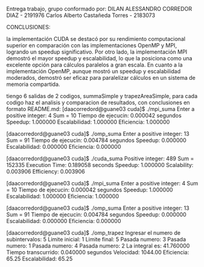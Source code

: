 Entrega trabajo, grupo conformado por:
 DILAN ALESSANDRO CORREDOR DIAZ - 2191976
 Carlos Alberto Castañeda Torres - 2183073

CONCLUSIONES:

la implementación CUDA se destacó por su rendimiento computacional superior en comparación con las implementaciones OpenMP y MPI, logrando un speedup significativo. Por otro lado, la implementación MPI demostró el mayor speedup y escalabilidad, lo que la posiciona como una excelente opción para cálculos paralelos a gran escala. En cuanto a la implementación OpenMP, aunque mostró un speedup y escalabilidad moderados, demostró ser eficaz para paralelizar cálculos en un sistema de memoria compartida.

tiengo 6 salidas de 2 codigos, summaSimple y trapezAreaSimple, para cada codigo haz el analisis y comparacion de resultados, con conclusiones en formato README.md:
[daacorredord@guane03 cuda]$ ./mpi_suma Enter a positive integer: 4
Sum = 10
Tiempo de ejecucin: 0.000042 segundos
Speedup: 1.000000
Escalabilidad: 1.000000
Eficiencia: 1.000000

[daacorredord@guane03 cuda]$ ./omp_suma Enter a positive integer: 13
Sum = 91
Tiempo de ejecucin: 0.004784 segundos
Speedup: 0.000000
Escalabilidad: 0.000000
Eficiencia: 0.000000

[daacorredord@guane03 cuda]$ ./cuda_suma
Positive integer: 489
Sum = 152335
Execution Time: 0.189058 seconds
Speedup: 1.000000
Scalability: 0.003906 Efficiency: 0.003906

[daacorredord@guane03 cuda]$ ./mpi_suma Enter a positive integer: 4
Sum = 10
Tiempo de ejecucin: 0.000042 segundos
Speedup: 1.000000
Escalabilidad: 1.000000
Eficiencia: 1.000000

[daacorredord@guane03 cuda]$ ./omp_suma Enter a positive integer: 13
Sum = 91
Tiempo de ejecucin: 0.004784 segundos
Speedup: 0.000000
Escalabilidad: 0.000000
Eficiencia: 0.000000

[daacorredord@guane03 cuda]$ ./omp_trapez
Ingresar el numero de subintervalos: 5
Limite inicial: 1
Limite final: 5
Pasada numero: 3
Pasada numero: 1
Pasada numero: 4
Pasada numero: 2
La integral es: 41.760000
Tiempo transcurrido: 0.040000 segundos
Velocidad: 1044.00
Eficiencia: 65.25
Escalabilidad: 65.25
